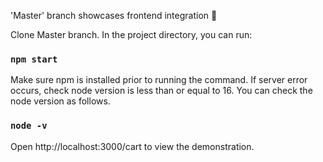 'Master' branch showcases frontend integration 🚀

Clone Master branch. In the project directory, you can run:

### `npm start`

Make sure npm is installed prior to running the command. If server error occurs, check node version is less than or equal to 16. You can check the node version as follows.

### `node -v`

Open http://localhost:3000/cart to view the demonstration. 
